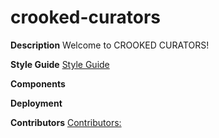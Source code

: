 # crooked-curators

**Description**
Welcome to CROOKED CURATORS!

**Style Guide**
[Style Guide](/_STYLE-GUIDE.md)

**Components**

**Deployment**

**Contributors**
[Contributors:](/_CONTRIBUTING.md)
